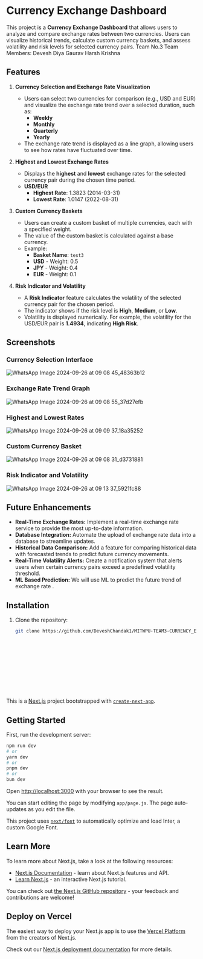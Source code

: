 # Currency Exchange Dashboard

This project is a **Currency Exchange Dashboard** that allows users to analyze and compare exchange rates between two currencies. Users can visualize historical trends, calculate custom currency baskets, and assess volatility and risk levels for selected currency pairs.
Team No.3
Team Members:
Devesh
Diya
Gaurav
Harsh
Krishna

## Features

1. **Currency Selection and Exchange Rate Visualization**
   - Users can select two currencies for comparison (e.g., USD and EUR) and visualize the exchange rate trend over a selected duration, such as:
     - **Weekly**
     - **Monthly**
     - **Quarterly**
     - **Yearly**
   - The exchange rate trend is displayed as a line graph, allowing users to see how rates have fluctuated over time.

2. **Highest and Lowest Exchange Rates**
   - Displays the **highest** and **lowest** exchange rates for the selected currency pair during the chosen time period.
   - **USD/EUR**
     - **Highest Rate**: 1.3823 (2014-03-31)
     - **Lowest Rate**: 1.0147 (2022-08-31)

3. **Custom Currency Baskets**
   - Users can create a custom basket of multiple currencies, each with a specified weight.
   - The value of the custom basket is calculated against a base currency.
   - Example:
     - **Basket Name**: `test3`
     - **USD** - Weight: 0.5
     - **JPY** - Weight: 0.4
     - **EUR** - Weight: 0.1

4. **Risk Indicator and Volatility**
   - A **Risk Indicator** feature calculates the volatility of the selected currency pair for the chosen period.
   - The indicator shows if the risk level is **High**, **Medium**, or **Low**.
   - Volatility is displayed numerically. For example, the volatility for the USD/EUR pair is **1.4934**, indicating **High Risk**.

## Screenshots

### Currency Selection Interface
![WhatsApp Image 2024-09-26 at 09 08 45_48363b12](https://github.com/user-attachments/assets/9422fe43-bf8d-4769-933d-16d0e1192ae9)



### Exchange Rate Trend Graph
![WhatsApp Image 2024-09-26 at 09 08 55_37d27efb](https://github.com/user-attachments/assets/b251b964-4dbf-4084-95a9-5b20d1fa3f38)


### Highest and Lowest Rates
![WhatsApp Image 2024-09-26 at 09 09 37_18a35252](https://github.com/user-attachments/assets/9cac7f2c-4570-4a2a-9151-c0e19396afef)


### Custom Currency Basket
![WhatsApp Image 2024-09-26 at 09 08 31_d3731881](https://github.com/user-attachments/assets/4f7cde82-9477-4d79-97cc-a35bd685f395)



### Risk Indicator and Volatility
![WhatsApp Image 2024-09-26 at 09 13 37_5921fc88](https://github.com/user-attachments/assets/ad1d72f6-9c04-4af0-8351-caf101b5dbcb)


## Future Enhancements

- **Real-Time Exchange Rates:** Implement a real-time exchange rate service to provide the most up-to-date information.
- **Database Integration:** Automate the upload of exchange rate data into a database to streamline updates.
- **Historical Data Comparison:** Add a feature for comparing historical data with forecasted trends to predict future currency movements.
- **Real-Time Volatility Alerts:** Create a notification system that alerts users when certain currency pairs exceed a predefined volatility threshold.
- **ML Based Prediction:** We will use ML to predict the future trend of exchange rate . 

## Installation

1. Clone the repository:
   ```bash
   git clone https://github.com/DeveshChandak1/MITWPU-TEAM3-CURRENCY_EXCHANGE_DASHBOARD.git













This is a [Next.js](https://nextjs.org/) project bootstrapped with [`create-next-app`](https://github.com/vercel/next.js/tree/canary/packages/create-next-app).

## Getting Started

First, run the development server:

```bash
npm run dev
# or
yarn dev
# or
pnpm dev
# or
bun dev
```

Open [http://localhost:3000](http://localhost:3000) with your browser to see the result.

You can start editing the page by modifying `app/page.js`. The page auto-updates as you edit the file.

This project uses [`next/font`](https://nextjs.org/docs/basic-features/font-optimization) to automatically optimize and load Inter, a custom Google Font.

## Learn More

To learn more about Next.js, take a look at the following resources:

- [Next.js Documentation](https://nextjs.org/docs) - learn about Next.js features and API.
- [Learn Next.js](https://nextjs.org/learn) - an interactive Next.js tutorial.

You can check out [the Next.js GitHub repository](https://github.com/vercel/next.js/) - your feedback and contributions are welcome!

## Deploy on Vercel

The easiest way to deploy your Next.js app is to use the [Vercel Platform](https://vercel.com/new?utm_medium=default-template&filter=next.js&utm_source=create-next-app&utm_campaign=create-next-app-readme) from the creators of Next.js.

Check out our [Next.js deployment documentation](https://nextjs.org/docs/deployment) for more details.
